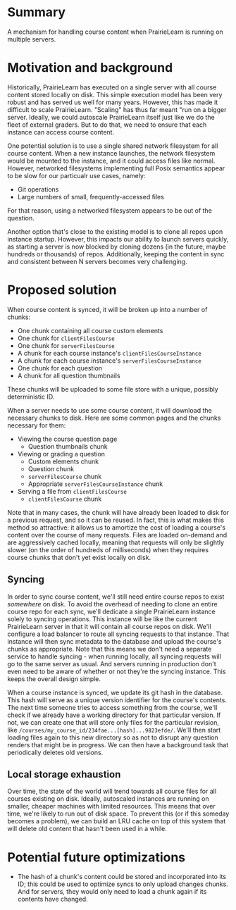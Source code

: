 # Summary

A mechanism for handling course content when PrairieLearn is running on multiple servers. 

# Motivation and background

Historically, PrairieLearn has executed on a single server with all course content stored locally on disk. This simple execution model has been very robust and has served us well for many years. However, this has made it difficult to scale PrairieLearn. "Scaling" has thus far meant "run on a bigger server. Ideally, we could autoscale PrairieLearn itself just like we do the fleet of external graders. But to do that, we need to ensure that each instance can access course content.

One potential solution is to use a single shared network filesystem for all course content. When a new instance launches, the network filesystem would be mounted to the instance, and it could access files like normal. However, networked filesystems implementing full Posix semantics appear to be slow for our particualr use cases, namely:

* Git operations
* Large numbers of small, frequently-accessed files

For that reason, using a networked filesystem appears to be out of the question.

Another option that's close to the existing model is to clone all repos upon instance startup. However, this impacts our ability to launch servers quickly, as starting a server is now blocked by cloning dozens (in the future, maybe hundreds or thousands) of repos. Additionally, keeping the content in sync and consistent between N servers becomes very challenging.

# Proposed solution

When course content is synced, it will be broken up into a number of chunks:

* One chunk containing all course custom elements
* One chunk for `clientFilesCourse`
* One chunk for `serverFilesCourse`
* A chunk for each course instance's `clientFilesCourseInstance`
* A chunk for each course instance's `serverFilesCourseInstance`
* One chunk for each question
* A chunk for all question thumbnails

These chunks will be uploaded to some file store with a unique, possibly deterministic ID.

When a server needs to use some course content, it will download the necessary chunks to disk. Here are some common pages and the chunks necessary for them:

* Viewing the course question page
  * Question thumbnails chunk
* Viewing or grading a question
  * Custom elements chunk
  * Question chunk
  * `serverFilesCourse` chunk
  * Appropriate `serverFilesCourseInstance` chunk
* Serving a file from `clientFilesCourse`
  * `clientFilesCourse` chunk

Note that in many cases, the chunk will have already been loaded to disk for a previous request, and so it can be reused. In fact, this is what makes this method so attractive: it allows us to amortize the cost of loading a course's content over the course of many requests. Files are loaded on-demand and are aggressively cached locally, meaning that requests will only be slightly slower (on the order of hundreds of milliseconds) when they requires course chunks that don't yet exist locally on disk.

## Syncing

In order to sync course content, we'll still need entire course repos to exist *somewhere* on disk. To avoid the overhead of needing to clone an entire course repo for each sync, we'll dedicate a single PrairieLearn instance solely to syncing operations. This instance will be like the current PrairieLearn server in that it will contain all course repos on disk. We'll configure a load balancer to route all syncing requests to that instance. That instance will then sync metadata to the database and upload the course's chunks as appropriate. Note that this means we don't need a separate service to handle syncing - when running locally, all syncing requests will go to the same server as usual. And servers running in production don't even need to be aware of whether or not they're the syncing instance. This keeps the overall design simple.

When a course instance is synced, we update its git hash in the database. This hash will serve as a unique version identifier for the course's contents. The next time someone tries to access something from the course, we'll check if we already have a working directory for that particular version. If not, we can create one that will store only files for the particular revision, like `/courses/my_course_id/234fae...[hash]...9823efde/`. We'll then start loading files again to this new directory so as not to disrupt any question renders that might be in progress. We can then have a background task that periodically deletes old versions.

## Local storage exhaustion

Over time, the state of the world will trend towards all course files for all courses existing on disk. Ideally, autoscaled instances are running on smaller, cheaper machines with limited resources. This means that over time, we're likely to run out of disk space. To prevent this (or if this someday becomes a problem), we can build an LRU cache on top of this system that will delete old content that hasn't been used in a while.

# Potential future optimizations

* The hash of a chunk's content could be stored and incorporated into its ID; this could be used to optimize syncs to only upload changes chunks. And for servers, they would only need to load a chunk again if its contents have changed.
